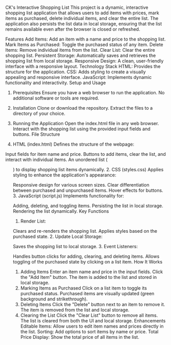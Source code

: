 CK's Interactive Shopping List
This project is a dynamic, interactive shopping list application that allows users to add items with prices, mark items as purchased, delete individual items, and clear the entire list. The application also persists the list data in local storage, ensuring that the list remains available even after the browser is closed or refreshed.

Features
Add Items: Add an item with a name and price to the shopping list.
Mark Items as Purchased: Toggle the purchased status of any item.
Delete Items: Remove individual items from the list.
Clear List: Clear the entire shopping list.
Persistent Storage: Automatically saves and retrieves the shopping list from local storage.
Responsive Design: A clean, user-friendly interface with a responsive layout.
Technology Stack
HTML: Provides the structure for the application.
CSS: Adds styling to create a visually appealing and responsive interface.
JavaScript: Implements dynamic functionality and interactivity.
Setup and Usage
1. Prerequisites
Ensure you have a web browser to run the application. No additional software or tools are required.

2. Installation
Clone or download the repository.
Extract the files to a directory of your choice.
3. Running the Application
Open the index.html file in any web browser.
Interact with the shopping list using the provided input fields and buttons.
File Structure
1. HTML (index.html)
Defines the structure of the webpage:

Input fields for item name and price.
Buttons to add items, clear the list, and interact with individual items.
An unordered list (<ul>) to display shopping list items dynamically.
2. CSS (styles.css)
Applies styling to enhance the application's appearance:

Responsive design for various screen sizes.
Clear differentiation between purchased and unpurchased items.
Hover effects for buttons.
3. JavaScript (script.js)
Implements functionality for:

Adding, deleting, and toggling items.
Persisting the list in local storage.
Rendering the list dynamically.
Key Functions
1. Render List:

Clears and re-renders the shopping list.
Applies styles based on the purchased state.
2. Update Local Storage:

Saves the shopping list to local storage.
3. Event Listeners:

Handles button clicks for adding, clearing, and deleting items.
Allows toggling of the purchased state by clicking on a list item.
How It Works
1. Adding Items
Enter an item name and price in the input fields.
Click the "Add Item" button.
The item is added to the list and stored in local storage.
2. Marking Items as Purchased
Click on a list item to toggle its purchased status.
Purchased items are visually updated (green background and strikethrough).
3. Deleting Items
Click the "Delete" button next to an item to remove it.
The item is removed from the list and local storage.
4. Clearing the List
Click the "Clear List" button to remove all items.
The list is cleared from both the UI and local storage.
Enhancements
Editable Items: Allow users to edit item names and prices directly in the list.
Sorting: Add options to sort items by name or price.
Total Price Display: Show the total price of all items in the list.
